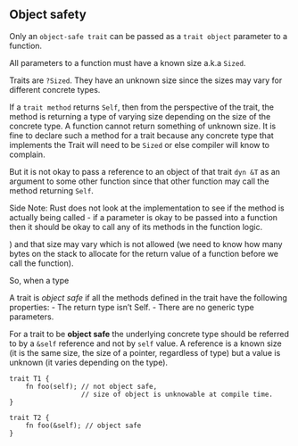 ## Object safety

Only an `object-safe trait` can be passed as a `trait object` parameter to a function.

All parameters to a function must have a known size a.k.a `Sized`.

Traits are `?Sized`. They have an unknown size since the sizes may vary for different concrete types.

If a `trait method` returns `Self`, then from the perspective of the trait, the method is returning a type of varying size depending on the size of the concrete type.
A function cannot return something of unknown size. 
It is fine to declare such a method for a trait because any concrete type that implements the Trait will need to be `Sized` or else compiler will know to complain.

But it is not okay to pass a reference to an object of that trait `dyn &T` as an argument to some other function since that other function may call the method returning `Self`.

Side Note: Rust does not look at the implementation to see if the method is actually being called - if a parameter is okay to be passed into a function then it should be okay to call any of its methods in the function logic.

) and that size may vary which is not allowed (we need to know how many bytes on the stack to allocate for the return value of a function before we call the function).

So, when a type 

A trait is *object safe* if all the methods defined in the trait have the following properties:
    - The return type isn’t Self.
    - There are no generic type parameters.

For a trait to be **object safe** the underlying concrete type should be referred to by a ```&self``` reference and not by ```self``` value. A reference is a known size (it is the same size, the size of a pointer, regardless of type) but a value is unknown (it varies depending on the type).

```
trait T1 {
    fn foo(self); // not object safe,
                  // size of object is unknowable at compile time.
}

trait T2 {
    fn foo(&self); // object safe
}
```
